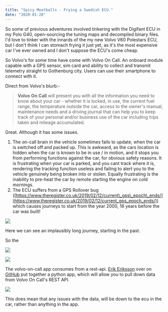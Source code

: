 ```yaml
---
title: "Spicy Meatballs - Frying a Swedish ECU."
date: "2020-01-28"
---
```


So some of previous adventures involved tinkering with the Digifant ECU in my Polo G40, open-sourcing the tuning maps and decompiled binary files. I'd love to tinker with the innards of the my new Volvo V60 Polestars ECU, but I don't think I can stomach frying it just yet, as it's the most expensive car I've ever owned and I don't suppose the ECU's come cheap.

So Volvo's for some time have come with Volvo On Call. An onboard module capable with a GPS sensor, sim card and ability to collect and transmit telemetry straight to Gothenburg city. Users can use their smartphone to connect with it.  
  
Direct from Volvo's blurb:-

> **Volvo** **On** **Call** will present you with all the information you need to know about your car - whether it is locked, in use, the current fuel range, the temperature outside the car, access to the owner's manual, maintenance needs and a driving journal that can help you to keep track of your personal and/or business use of the car including trips taken and mileage accumulated.

Great. Although it has some issues.

1. The on-call brain in the vehicle sometimes fails to update, when the car is switched off and packed up. This is awkward, as the cars location is hidden when the car is known to be in use / in motion, and it stops you from performing functions against the car, for obvious safety reasons. It is frustrating when your car is parked, and you cant track where it is, rendering the tracking function useless and failing to alert you to the vehicle genuinely being broken into or stolen. Equally frustrating is the inability to pre-heat the car by remote starting the engine on cold mornings.
2. The ECU suffers from a GPS Rollover bug ([https://www.theregister.co.uk/2019/02/12/current\_gps\_epoch\_ends/](https://www.theregister.co.uk/2019/02/12/current_gps_epoch_ends/)) which causes journeys to start from the year 2000, 16 years before the car was built!

![](https://you54f.files.wordpress.com/2020/01/82316881_10157616907026343_5506893542355632128_n-1.jpg?w=960)

Here we can see an implausibly long journey, starting in the past.

So the

![](https://you54f.files.wordpress.com/2020/01/img_4011.png)

![](https://you54f.files.wordpress.com/2020/01/img_4012.png?w=576)

The volvo-on-call app consumes from a rest-api. [Erik Eriksson](http://github.com/molobrakos) over on [GitHub](https://github.com/molobrakos/volvooncall) put together a python app, which will allow you to pull down data from Volvo On Call's REST API.

![](https://you54f.files.wordpress.com/2020/01/voc_dashboard-1.png?w=1024)

This does mean that any issues with the data, will be down to the ecu in the car, rather than anything in the app.
